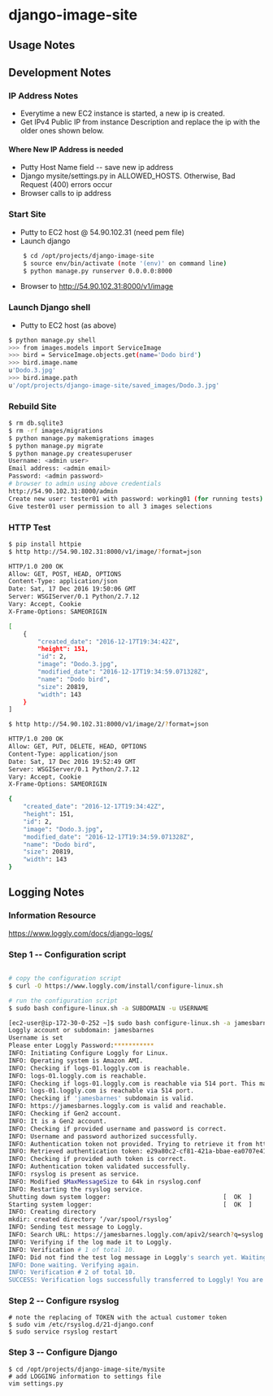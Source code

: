 # django-image-site

## Usage Notes

## Development Notes
### IP Address Notes
+ Everytime a new EC2 instance is started, a new ip is created.
+ Get IPv4 Public IP from instance Description and replace the ip with the older ones shown below.

#### Where New IP Address is needed
+ Putty Host Name field -- save new ip address
+ Django mysite/settings.py in ALLOWED_HOSTS. Otherwise, Bad Request (400) errors occur
+ Browser calls to ip address

### Start Site
+ Putty to EC2 host @ 54.90.102.31 (need pem file)
+ Launch django
```bash
    $ cd /opt/projects/django-image-site
    $ source env/bin/activate (note '(env)' on command line)
    $ python manage.py runserver 0.0.0.0:8000
```
+ Browser to http://54.90.102.31:8000/v1/image

### Launch Django shell
+ Putty to EC2 host (as above)
```bash
$ python manage.py shell
>>> from images.models import ServiceImage
>>> bird = ServiceImage.objects.get(name='Dodo bird')
>>> bird.image.name
u'Dodo.3.jpg'
>>> bird.image.path
u'/opt/projects/django-image-site/saved_images/Dodo.3.jpg'
```

### Rebuild Site
```bash
$ rm db.sqlite3
$ rm -rf images/migrations
$ python manage.py makemigrations images
$ python manage.py migrate
$ python manage.py createsuperuser
Username: <admin user>
Email address: <admin email>
Password: <admin password>
# browser to admin using above credentials
http://54.90.102.31:8000/admin
Create new user: tester01 with password: working01 (for running tests)
Give tester01 user permission to all 3 images selections
```

### HTTP Test
```bash
$ pip install httpie
$ http http://54.90.102.31:8000/v1/image/?format=json

HTTP/1.0 200 OK
Allow: GET, POST, HEAD, OPTIONS
Content-Type: application/json
Date: Sat, 17 Dec 2016 19:50:06 GMT
Server: WSGIServer/0.1 Python/2.7.12
Vary: Accept, Cookie
X-Frame-Options: SAMEORIGIN

[
    {
        "created_date": "2016-12-17T19:34:42Z",
        "height": 151,
        "id": 2,
        "image": "Dodo.3.jpg",
        "modified_date": "2016-12-17T19:34:59.071328Z",
        "name": "Dodo bird",
        "size": 20819,
        "width": 143
    }
]

$ http http://54.90.102.31:8000/v1/image/2/?format=json

HTTP/1.0 200 OK
Allow: GET, PUT, DELETE, HEAD, OPTIONS
Content-Type: application/json
Date: Sat, 17 Dec 2016 19:52:49 GMT
Server: WSGIServer/0.1 Python/2.7.12
Vary: Accept, Cookie
X-Frame-Options: SAMEORIGIN

{
    "created_date": "2016-12-17T19:34:42Z",
    "height": 151,
    "id": 2,
    "image": "Dodo.3.jpg",
    "modified_date": "2016-12-17T19:34:59.071328Z",
    "name": "Dodo bird",
    "size": 20819,
    "width": 143
}

```

## Logging Notes

### Information Resource
https://www.loggly.com/docs/django-logs/

### Step 1 -- Configuration script
```bash

# copy the configuration script
$ curl -O https://www.loggly.com/install/configure-linux.sh

# run the configuration script
$ sudo bash configure-linux.sh -a SUBDOMAIN -u USERNAME

[ec2-user@ip-172-30-0-252 ~]$ sudo bash configure-linux.sh -a jamesbarnes -u james
Loggly account or subdomain: jamesbarnes
Username is set
Please enter Loggly Password:***********
INFO: Initiating Configure Loggly for Linux.
INFO: Operating system is Amazon AMI.
INFO: Checking if logs-01.loggly.com is reachable.
INFO: logs-01.loggly.com is reachable.
INFO: Checking if logs-01.loggly.com is reachable via 514 port. This may take some time.
INFO: logs-01.loggly.com is reachable via 514 port.
INFO: Checking if 'jamesbarnes' subdomain is valid.
INFO: https://jamesbarnes.loggly.com is valid and reachable.
INFO: Checking if Gen2 account.
INFO: It is a Gen2 account.
INFO: Checking if provided username and password is correct.
INFO: Username and password authorized successfully.
INFO: Authentication token not provided. Trying to retrieve it from https://jamesbarnes.loggly.com account.
INFO: Retrieved authentication token: e29a80c2-cf81-421a-bbae-ea0707e41d70
INFO: Checking if provided auth token is correct.
INFO: Authentication token validated successfully.
INFO: rsyslog is present as service.
INFO: Modified $MaxMessageSize to 64k in rsyslog.conf
INFO: Restarting the rsyslog service.
Shutting down system logger:                               [  OK  ]
Starting system logger:                                    [  OK  ]
INFO: Creating directory
mkdir: created directory ‘/var/spool/rsyslog’
INFO: Sending test message to Loggly.
INFO: Search URL: https://jamesbarnes.loggly.com/apiv2/search?q=syslog.appName%3ALOGGLYVERIFY%2013dAJl9CxVCr3vIWCscYkrwbOPnzaX3e
INFO: Verifying if the log made it to Loggly.
INFO: Verification # 1 of total 10.
INFO: Did not find the test log message in Loggly's search yet. Waiting for 30 secs.
INFO: Done waiting. Verifying again.
INFO: Verification # 2 of total 10.
SUCCESS: Verification logs successfully transferred to Loggly! You are now sending Linux system logs to Loggly.
```

### Step 2 -- Configure rsyslog
```
# note the replacing of TOKEN with the actual customer token
$ sudo vim /etc/rsyslog.d/21-django.conf
$ sudo service rsyslog restart
```

### Step 3 -- Configure Django
```
$ cd /opt/projects/django-image-site/mysite
# add LOGGING information to settings file
vim settings.py
```
